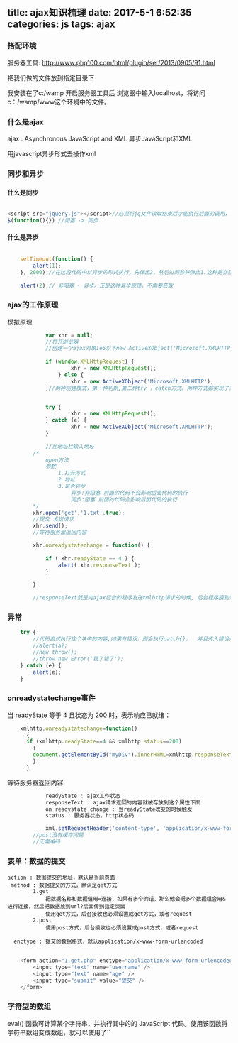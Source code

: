 title: ajax知识梳理
date: 2017-5-1 6:52:35
categories: js
tags: ajax
---

<div><!--more--></div>



### 搭配环境

服务器工具:
	http://www.php100.com/html/plugin/ser/2013/0905/91.html
    
把我们做的文件放到指定目录下

我安装在了c:/wamp 开启服务器工具后 浏览器中输入localhost，将访问c：/wamp/www这个环境中的文件。

### 什么是ajax

ajax : Asynchronous JavaScript and XML 异步JavaScript和XML

用javascript异步形式去操作xml


### 同步和异步

#### 什么是同步
```javascript

<script src="jquery.js"></script>//必须将jq文件读取结束后才能执行后面的调用，按照从上到下的原则执行
$(function(){})	//阻塞 -> 同步

```
#### 什么是异步
```javascript

	setTimeout(function() {
		alert(1);
	}, 2000);//在这段代码中以异步的形式执行，先弹出2，然后过两秒钟弹出1.这种是非阻塞模式
	
	alert(2);//	非阻塞 - 异步。正是这种异步原理，不需要获取

```

### ajax的工作原理

模拟原理
```javascript
			var xhr = null;
			//打开浏览器
			//创建一个ajax对象ie6以下new ActiveXObject('Microsoft.XMLHTTP')
			
			if (window.XMLHttpRequest) {
					xhr = new XMLHttpRequest();
				} else {
					xhr = new ActiveXObject('Microsoft.XMLHTTP');
			}//两种创建模式，第一种判断,第二种try ，catch方式。两种方式都实现了兼容


			try {
					xhr = new XMLHttpRequest();
			} catch (e) {
					xhr = new ActiveXObject('Microsoft.XMLHTTP');
			}
						
			//在地址栏输入地址
		/*
			open方法
			参数
				1.打开方式
				2.地址
				3.是否异步
					异步:非阻塞 前面的代码不会影响后面代码的执行
					同步:阻塞 前面的代码会影响后面代码的执行
		*/
		xhr.open('get','1.txt',true);
		//提交 发送请求
		xhr.send();
		//等待服务器返回内容

		xhr.onreadystatechange = function() {
			
			if ( xhr.readyState == 4 ) {
				alert( xhr.responseText );
			}
			
		}

		//responseText就是向ajax后台的程序发送xmlhttp请求的时候, 后台程序接到请求会进行处理,处理结束后,可以返回一串数据给前台,这个就是responseText
```

### 异常

```javascript
	try {
		//代码尝试执行这个块中的内容,如果有错误，则会执行catch{}，	并且传入错误信息参数
		//alert(a);
		//new throw();
		//throw new Error('错了错了');
	} catch (e) {
		alert(e);
	}
```

### onreadystatechange事件

当 readyState 等于 4 且状态为 200 时，表示响应已就绪：
```javascript
	xmlhttp.onreadystatechange=function()
	  {
	  if (xmlhttp.readyState==4 && xmlhttp.status==200)
	    {
	    document.getElementById("myDiv").innerHTML=xmlhttp.responseText;
	    }
	  }
```
等待服务器返回内容

```javascript
			readyState : ajax工作状态
			responseText : ajax请求返回的内容就被存放到这个属性下面
			on readystate change : 当readyState改变的时候触发
			status : 服务器状态，http状态码

			xml.setRequestHeader('content-type', 'application/x-www-form-urlencoded');//申明发送的数据类型
		//post没有缓存问题
		//无需编码
```

### 表单：数据的提交

	action : 数据提交的地址，默认是当前页面
     method : 数据提交的方式，默认是get方式
        	1.get
            	把数据名称和数据值用=连接，如果有多个的话，那么他会把多个数据组合用&进行连接，然后把数据放到url?后面传到指定页面
				使用get方式，后台接收也必须设置成get方式，或者request
            2.post
				使用post方式，后台接收也必须设置成post方式，或者request

      enctype : 提交的数据格式，默认application/x-www-form-urlencoded
		
```javascript
	
	<form action="1.get.php" enctype="application/x-www-form-urlencoded">
    	<input type="text" name="username" />
        <input type="text" name="age" />
        <input type="submit" value="提交" />
    </form>


```

### 字符型的数组

eval() 函数可计算某个字符串，并执行其中的的 JavaScript 代码。使用该函数将字符串数组变成数组，就可以使用了``